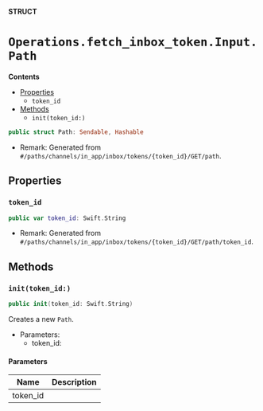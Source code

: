 **STRUCT**

# `Operations.fetch_inbox_token.Input.Path`

**Contents**

- [Properties](#properties)
  - `token_id`
- [Methods](#methods)
  - `init(token_id:)`

```swift
public struct Path: Sendable, Hashable
```

- Remark: Generated from `#/paths/channels/in_app/inbox/tokens/{token_id}/GET/path`.

## Properties
### `token_id`

```swift
public var token_id: Swift.String
```

- Remark: Generated from `#/paths/channels/in_app/inbox/tokens/{token_id}/GET/path/token_id`.

## Methods
### `init(token_id:)`

```swift
public init(token_id: Swift.String)
```

Creates a new `Path`.

- Parameters:
  - token_id:

#### Parameters

| Name | Description |
| ---- | ----------- |
| token_id |  |